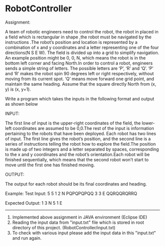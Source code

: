 # RobotController

Assignment:

A team of robotic engineers need to control the robot, the robot in placed in a field which is  rectangular in shape ,the robot must be navigated by the instructions .The  robot’s position and location is represented by a combination of x and y coordinates and a letter representing one of the four directions(N S E W). The field is divided up into a grid to simplify navigation. An example position might be 0, 0, N, which means the robot is in the bottom left corner and facing North.In order to control a robot, engineers sends a simple string of letters. The possible letters are ‘P’, ‘R’ and ‘Q’. ‘P’ and ‘R’ makes the robot spin 90 degrees left or right respectively, without moving from its current spot. ‘Q’ means move forward one grid point, and maintain the same heading. Assume that the square directly North from (x, y) is (x, y+1).

Write a program which takes the inputs in the following format and output as shown below 

INPUT:

The first line of input is the upper-right coordinates of the field, the lower-left coordinates are assumed to be 0,0.The rest of the input is information pertaining to the robots that have been deployed. Each robot has two lines of input. The first line gives the robot’s position, and the second line is a series of instructions telling the robot how to explore the field.The position is made up of two integers and a letter separated by spaces, corresponding to the x and y coordinates and the robot’s orientation.Each robot will be finished sequentially, which means that the second robot won’t start to move until the first one has finished moving.


OUTPUT:

The output for each robot should be its final coordinates and heading.

Example:
Test Input:
5 5
1 2 N
PQPQPQPQQ
3 3 E
QQRQQRQRRQ


Expected Output:
1 3 N
5 1 E

------------------------------ 
 1. Implemented above assignment in JAVA environment (Eclipse IDE)
 2. Reading the input data from "input.txt" file which is stored in root directory of this project.
 		(RobotController/input.txt)
 3. To check with various input please add the input data in this "input.txt" and run again.
